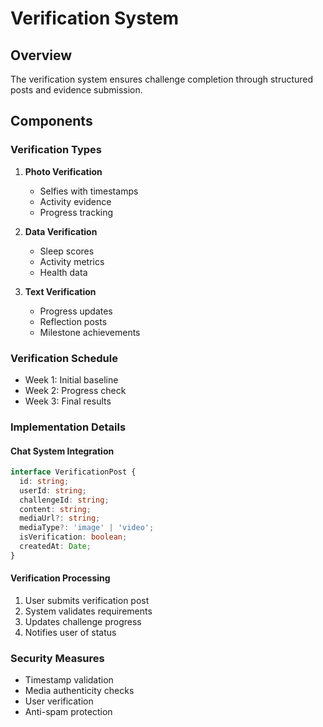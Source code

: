 # Verification System

## Overview
The verification system ensures challenge completion through structured posts and evidence submission.

## Components

### Verification Types
1. **Photo Verification**
   - Selfies with timestamps
   - Activity evidence
   - Progress tracking

2. **Data Verification**
   - Sleep scores
   - Activity metrics
   - Health data

3. **Text Verification**
   - Progress updates
   - Reflection posts
   - Milestone achievements

### Verification Schedule
- Week 1: Initial baseline
- Week 2: Progress check
- Week 3: Final results

### Implementation Details

#### Chat System Integration
```typescript
interface VerificationPost {
  id: string;
  userId: string;
  challengeId: string;
  content: string;
  mediaUrl?: string;
  mediaType?: 'image' | 'video';
  isVerification: boolean;
  createdAt: Date;
}
```

#### Verification Processing
1. User submits verification post
2. System validates requirements
3. Updates challenge progress
4. Notifies user of status

### Security Measures
- Timestamp validation
- Media authenticity checks
- User verification
- Anti-spam protection